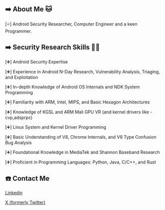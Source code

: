## ➡️ About Me 🐱

[⭐] Android Security Researcher, Computer Engineer and a keen Programmer.

## ➡️ Security Research Skills 🧠✨

[➕] Android Security Expertise

[➕] Experience in Android N-Day Research, Vulnerability Analysis, Triaging, and Exploitation

[➕] In-depth Knowledge of Android OS Internals and NDK System Programming

[➕] Familiarity with ARM, Intel, MIPS, and Basic Hexagon Architectures

[➕] Knowledge of KGSL and ARM Mali GPU VR (and kernel drivers like - cvp,adsprpc)

[➕] Linux System and Kernel Driver Programming

[➕] Basic Understanding of V8, Chrome Internals, and V8 Type Confusion Bug Analysis

[➕] Foundational Knowledge in MediaTek and Shannon Baseband Research

[➕] Proficient in Programming Languages: Python, Java, C/C++, and Rust

## ☎️ Contact Me
[Linkedin](https://www.linkedin.com/in/shreyas-penkar-2934891a7/)

[X (formerly Twitter)](https://x.com/streypaws)

